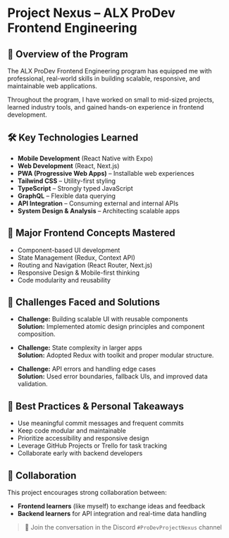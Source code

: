 # Project Nexus – ALX ProDev Frontend Engineering

## 🧠 Overview of the Program

The ALX ProDev Frontend Engineering program has equipped me with professional, real-world skills in building scalable, responsive, and maintainable web applications.

Throughout the program, I have worked on small to mid-sized projects, learned industry tools, and gained hands-on experience in frontend development.

## 🛠️ Key Technologies Learned

- **Mobile Development** (React Native with Expo)
- **Web Development** (React, Next.js)
- **PWA (Progressive Web Apps)** – Installable web experiences
- **Tailwind CSS** – Utility-first styling
- **TypeScript** – Strongly typed JavaScript
- **GraphQL** – Flexible data querying
- **API Integration** – Consuming external and internal APIs
- **System Design & Analysis** – Architecting scalable apps

## 🧩 Major Frontend Concepts Mastered

- Component-based UI development
- State Management (Redux, Context API)
- Routing and Navigation (React Router, Next.js)
- Responsive Design & Mobile-first thinking
- Code modularity and reusability

## 🚧 Challenges Faced and Solutions

- **Challenge:** Building scalable UI with reusable components  
  **Solution:** Implemented atomic design principles and component composition.

- **Challenge:** State complexity in larger apps  
  **Solution:** Adopted Redux with toolkit and proper modular structure.

- **Challenge:** API errors and handling edge cases  
  **Solution:** Used error boundaries, fallback UIs, and improved data validation.

## 🌟 Best Practices & Personal Takeaways

- Use meaningful commit messages and frequent commits
- Keep code modular and maintainable
- Prioritize accessibility and responsive design
- Leverage GitHub Projects or Trello for task tracking
- Collaborate early with backend developers

## 🤝 Collaboration

This project encourages strong collaboration between:

- **Frontend learners** (like myself) to exchange ideas and feedback
- **Backend learners** for API integration and real-time data handling

> 💬 Join the conversation in the Discord `#ProDevProjectNexus` channel
